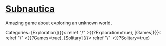 # [Subnautica](https://unknownworlds.com/subnautica/)

Amazing game about exploring an unknown world.

Categories: [Exploration]({{< relref "/" >}}?Exploration=true),
[Games]({{< relref "/" >}}?Games=true),
[Solitary]({{< relref "/" >}}?Solitary=true)